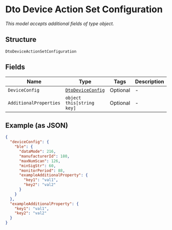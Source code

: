 
# Dto Device Action Set Configuration

*This model accepts additional fields of type object.*

## Structure

`DtoDeviceActionSetConfiguration`

## Fields

| Name | Type | Tags | Description |
|  --- | --- | --- | --- |
| `DeviceConfig` | [`DtoDeviceConfig`](../../doc/models/dto-device-config.md) | Optional | - |
| `AdditionalProperties` | `object this[string key]` | Optional | - |

## Example (as JSON)

```json
{
  "deviceConfig": {
    "ble": {
      "dataMode": 216,
      "manufacturerId": 180,
      "maxNumScan": 126,
      "minSigStr": 60,
      "monitorPeriod": 88,
      "exampleAdditionalProperty": {
        "key1": "val1",
        "key2": "val2"
      }
    }
  },
  "exampleAdditionalProperty": {
    "key1": "val1",
    "key2": "val2"
  }
}
```

